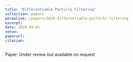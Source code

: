 ```yaml
---
title: "Differentiable Particle Filtering"
collection: papers
permalink: /papers/2020-differentiable-particle-filtering
excerpt: 
date: 2020-04-01
venue: 
paperurl: 
citation: 
---
```


Paper: Under review but available on request
